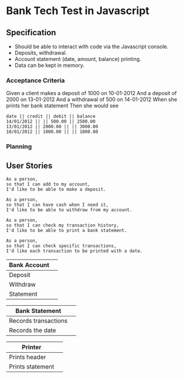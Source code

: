 # Bank Tech Test in Javascript


## Specification

- Should be able to interact with code via the Javascript console.
- Deposits, withdrawal.
- Account statement (date, amount, balance) printing.
- Data can be kept in memory.

### Acceptance Criteria


Given a client makes a deposit of 1000 on 10-01-2012
And a deposit of 2000 on 13-01-2012
And a withdrawal of 500 on 14-01-2012
When she prints her bank statement
Then she would see

```
date || credit || debit || balance
14/01/2012 || || 500.00 || 2500.00
13/01/2012 || 2000.00 || || 3000.00
10/01/2012 || 1000.00 || || 1000.00
```
### Planning

## User Stories

```
As a person, 
so that I can add to my account,
I'd like to be able to make a deposit.
```

```
As a person,
so that I can have cash when I need it,
I'd like to be able to withdraw from my account.
```

```
As a person,
so that I can check my transaction history,
I'd like to be able to print a bank statement.
```

```
As a person,
so that I can check specific transactions,
I'd like each transaction to be printed with a date.
```

|Bank Account||
|----------|-----------|
|Deposit||
|Withdraw||
|Statement||

|Bank Statement||
|----------|-----------|
|Records transactions||
|Records the date||

|Printer||
|----------|-----------|
|Prints header||
|Prints statement||
